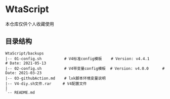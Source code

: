 # WtaScript
本仓库仅供个人收藏使用
##  目录结构
    WtaScript/backups
    |-- 01-config.sh          # V4标准config模板    # Version: v4.4.1      # Date: 2021-05-13
    |-- 02-config.sh          # V4带变量config模板  # Version: v4.0.0      # Date: 2021-03-23
    |-- 03-githubAction.md    # lxk脚本环境变量说明
    |-- V4-diy.sh文件.rar     # V4配置文件
    |   
    `-- README.md

